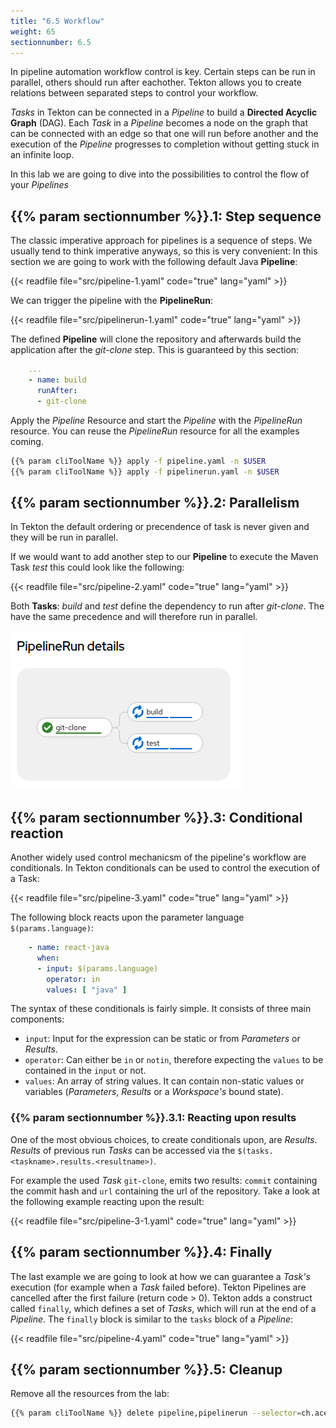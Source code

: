 ```yaml
---
title: "6.5 Workflow"
weight: 65
sectionnumber: 6.5
---
```


In pipeline automation workflow control is key. Certain steps can be run in parallel, others should run after eachother. Tekton allows you to create relations between separated steps to control your workflow.

*Tasks* in Tekton can be connected in a *Pipeline* to build a **Directed Acyclic Graph** (DAG). Each *Task* in a *Pipeline* becomes a node on the graph that can be connected with an edge so that one will run before another and the execution of the *Pipeline* progresses to completion without getting stuck in an infinite loop.

In this lab we are going to dive into the possibilities to control the flow of your *Pipelines*


## {{% param sectionnumber %}}.1: Step sequence

The classic imperative approach for pipelines is a sequence of steps. We usually tend to think imperative anyways, so this is very convenient: In this section we are going to work with the following default Java **Pipeline**:

{{< readfile file="src/pipeline-1.yaml"  code="true" lang="yaml" >}}

We can trigger the pipeline with the **PipelineRun**:

{{< readfile file="src/pipelinerun-1.yaml" code="true" lang="yaml" >}}

The defined **Pipeline** will clone the repository and afterwards build the application after the *git-clone* step. This is guaranteed by this section:

```yaml
    ...
    - name: build
      runAfter:
      - git-clone
```

Apply the *Pipeline* Resource and start the *Pipeline* with the *PipelineRun* resource. You can reuse the *PipelineRun* resource for all the examples coming.

```bash
{{% param cliToolName %}} apply -f pipeline.yaml -n $USER
{{% param cliToolName %}} apply -f pipelinerun.yaml -n $USER
```


## {{% param sectionnumber %}}.2: Parallelism

In Tekton the default ordering or precendence of task is never given and they will be run in parallel.

If we would want to add another step to our **Pipeline** to execute the Maven Task *test* this could look like the following:

{{< readfile file="src/pipeline-2.yaml" code="true" lang="yaml" >}}

Both **Tasks**: *build* and *test* define the dependency to run after *git-clone*. The have the same precedence and will therefore run in parallel.

![Tasks with same precendence will run in parallel](img/parallel.png)


## {{% param sectionnumber %}}.3: Conditional reaction

Another widely used control mechanicsm of the pipeline's workflow are conditionals. In Tekton conditionals can be used to control the execution of a Task:

{{< readfile file="src/pipeline-3.yaml" code="true" lang="yaml" >}}

The following block reacts upon the parameter language `$(params.language)`:

```yaml
    - name: react-java
      when:
      - input: $(params.language)
        operator: in
        values: [ "java" ]
```

The syntax of these conditionals is fairly simple. It consists of three main components:

* `input`: Input for the expression can be static or from *Parameters* or *Results*.
* `operator`: Can either be `in` or `notin`, therefore expecting the `values` to be contained in the `input` or not.
* `values`: An array of string values. It can contain non-static values or variables (*Parameters*, *Results* or a *Workspace's* bound state).


### {{% param sectionnumber %}}.3.1: Reacting upon results

One of the most obvious choices, to create conditionals upon, are *Results*. *Results* of previous run *Tasks* can be accessed via the `$(tasks.<taskname>.results.<resultname>)`.

For example the used *Task* `git-clone`, emits two results: `commit` containing the commit hash and `url` containing the url of the repository. Take a look at the following example reacting upon the result:

{{< readfile file="src/pipeline-3-1.yaml" code="true" lang="yaml" >}}


## {{% param sectionnumber %}}.4: Finally

The last example we are going to look at how we can guarantee a *Task's* execution (for example when a *Task* failed before). Tekton Pipelines are cancelled after the first failure (return code > 0). Tekton adds a construct called `finally`, which defines a set of *Tasks*, which will run at the end of a *Pipeline*. The `finally` block is similar to the `tasks` block of a *Pipeline*:

{{< readfile file="src/pipeline-4.yaml" code="true" lang="yaml" >}}


## {{% param sectionnumber %}}.5: Cleanup

Remove all the resources from the lab:

```bash
{{% param cliToolName %}} delete pipeline,pipelinerun --selector=ch.acend/lab="tekton-basics" -n $USER
```
